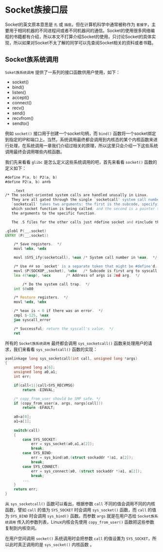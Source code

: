 # Socket族接口层
Socket的英文原本意思是 `孔` 或 `插座`。但在计算机科学中通常被称作为 `套接字`，主要用于相同机器的不同进程间或者不同机器间的通信。Socket的使用很多网络编程的书籍都有介绍，所以本文不打算介绍Socket的使用，只讨论Socket的具体实现，所以如果对Socket不太了解的同学可以先查阅Socket相关的资料或者书籍。

## Socket族系统调用
`Soket族系统调用` 提供了一系列的接口函数供用户使用，如下：
* socket()
* bind()
* listen()
* accept()
* connect()
* recv()
* send()
* recvfrom()
* sendto()

例如 `socket()` 接口用于创建一个socket句柄，而 `bind()` 函数将一个socket绑定到指定的IP和端口上。当然，系统调用最终都会调用到内核态的某个内核函数来进行处理，在系统调用一章我们介绍过相关的原理，所以这里只会介绍一下这些系统调用最终会调用哪些内核函数。

我们先来看看 `glibc` 是怎么定义这些系统调用的吧，首先来看看 `socket()` 函数的定义如下：
```asm
#define P(a, b) P2(a, b)
#define P2(a, b) a##b

    .text
/* The socket-oriented system calls are handled unusally in Linux.
   They are all gated through the single `socketcall' system call number.
   `socketcall' takes two arguments: the first is the subcode, specifying
   which socket function is being called; and the second is a pointer to
   the arguments to the specific function.

   The .S files for the other calls just #define socket and #include this.  */

.globl P(__,socket)
ENTRY (P(__,socket))

    /* Save registers.  */
    movl %ebx, %edx

    movl $SYS_ify(socketcall), %eax /* System call number in %eax.  */

    /* Use ## so `socket' is a separate token that might be #define'd.  */
    movl $P(SOCKOP_,socket), %ebx   /* Subcode is first arg to syscall.  */
    lea 4(%esp), %ecx       /* Address of args is 2nd arg.  */

        /* Do the system call trap.  */
    int $0x80

    /* Restore registers.  */
    movl %edx, %ebx

    /* %eax is < 0 if there was an error.  */
    cmpl $-125, %eax
    jae syscall_error

    /* Successful; return the syscall's value.  */
    ret
```

所有的 `Socket族系统调用` 最终都会调用 `sys_socketcall()` 函数来处理用户的请求，我们来看看 `sys_socketcall()` 函数的实现：
```cpp
asmlinkage long sys_socketcall(int call, unsigned long *args)
{
    unsigned long a[6];
    unsigned long a0,a1;
    int err;

    if(call<1||call>SYS_RECVMSG)
        return -EINVAL;

    /* copy_from_user should be SMP safe. */
    if (copy_from_user(a, args, nargs[call]))
        return -EFAULT;
        
    a0=a[0];
    a1=a[1];
    
    switch(call) 
    {
        case SYS_SOCKET:
            err = sys_socket(a0,a1,a[2]);
            break;
        case SYS_BIND:
            err = sys_bind(a0,(struct sockaddr *)a1, a[2]);
            break;
        case SYS_CONNECT:
            err = sys_connect(a0, (struct sockaddr *)a1, a[2]);
            break;
        ...
    }
    return err;
}
```
从 `sys_socketcall()` 函数可以看出，根据参数 `call` 不同的值会调用不同的内核函数，譬如 `call` 的值为 `SYS_SOCKET` 时会调用 `sys_socket()` 函数，而 `call` 的值为 `SYS_BIND` 时会调用 `sys_bind()` 函数。而参数 `args` 就是在用户态给 `Socket族系统调用` 传入的参数列表，Linux内核会先使用 `copy_from_user()` 函数把这些参数复制到内核空间。

在用户空间调用 `socket()` 系统调用时会把参数 `call` 的值设置为 `SYS_SOCKET`，所以此时真正调用的是 `sys_socket()` 内核函数 。
